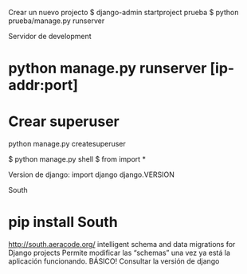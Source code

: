 Crear un nuevo projecto
$ django-admin startproject prueba
$ python prueba/manage.py runserver

Servidor de development
# python manage.py runserver [ip-addr:port]


# Crear superuser
python manage.py createsuperuser

$ python manage.py shell
$ from <proyecto> import *

Version de django:
import django
django.VERSION

South
# pip install South
http://south.aeracode.org/
intelligent schema and data migrations for Django projects
Permite modificar las “schemas” una vez ya está la aplicación funcionando. BÁSICO!
Consultar la versión de django
